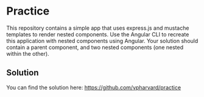 # Practice

This repository contains a simple app that uses express.js and mustache templates to render nested components.  Use the Angular CLI to recreate this application with nested components using Angular.  Your solution should contain a parent component, and two nested components (one nested within the other).

## Solution

You can find the solution here: https://github.com/vpharvard/practice
